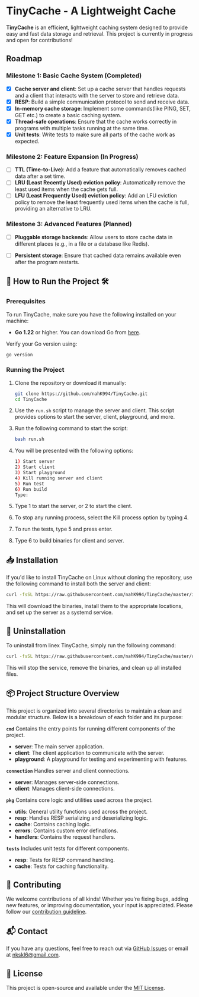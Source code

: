 # TinyCache - A Lightweight Cache

**TinyCache** is an efficient, lightweight caching system designed to provide easy and fast data storage and retrieval. This project is currently in progress and open for contributions!

## Roadmap

### Milestone 1: Basic Cache System (Completed)
- [x] **Cache server and client**: Set up a cache server that handles requests and a client that interacts with the server to store and retrieve data.
- [x] **RESP**: Build a simple communication protocol to send and receive data.
- [x] **In-memory cache storage**: Implement some commands(like PING, SET, GET etc.) to create a basic caching system.
- [x] **Thread-safe operations**: Ensure that the cache works correctly in programs with multiple tasks running at the same time.
- [x] **Unit tests**: Write tests to make sure all parts of the cache work as expected.

### Milestone 2: Feature Expansion (In Progress)
- [ ] **TTL (Time-to-Live)**: Add a feature that automatically removes cached data after a set time.
- [ ] **LRU (Least Recently Used) eviction policy**: Automatically remove the least used items when the cache gets full.
- [ ] **LFU (Least Frequently Used) eviction policy**: Add an LFU eviction policy to remove the least frequently used items when the cache is full, providing an alternative to LRU.

### Milestone 3: Advanced Features (Planned)
- [ ] **Pluggable storage backends**: Allow users to store cache data in different places (e.g., in a file or a database like Redis).
- [ ] **Persistent storage**: Ensure that cached data remains available even after the program restarts.


## 🚀 How to Run the Project 🛠️

### Prerequisites

To run TinyCache, make sure you have the following installed on your machine:

- **Go 1.22** or higher. You can download Go from [here](https://golang.org/dl/).

Verify your Go version using:
```bash
go version
```

### Running the Project

1. Clone the repository or download it manually:
    ```bash
    git clone https://github.com/nahK994/TinyCache.git
    cd TinyCache
    ```
2. Use the `run.sh` script to manage the server and client. This script provides options to start the server, client, playground, and more.
3. Run the following command to start the script:
    ```bash
    bash run.sh
    ```

4. You will be presented with the following options:
    ```bash
    1) Start server
    2) Start client
    3) Start playground
    4) Kill running server and client
    5) Run test
    6) Run build
    Type: 
    ```

5. Type 1 to start the server, or 2 to start the client.
6. To stop any running process, select the Kill process option by typing 4.
7. To run the tests, type 5 and press enter.
8. Type 6 to build binaries for client and server.


## 📥 Installation
If you'd like to install TinyCache on Linux without cloning the repository, use the following command to install both the server and client:
```bash
curl -fsSL https://raw.githubusercontent.com/nahK994/TinyCache/master/install.sh | bash
```
This will download the binaries, install them to the appropriate locations, and set up the server as a systemd service.


## 🧹 Uninstallation
To uninstall from linex TinyCache, simply run the following command:
```bash
curl -fsSL https://raw.githubusercontent.com/nahK994/TinyCache/master/uninstall.sh | bash
```
This will stop the service, remove the binaries, and clean up all installed files.


##  📦 Project Structure Overview

This project is organized into several directories to maintain a clean and modular structure. Below is a breakdown of each folder and its purpose:

**`cmd`** Contains the entry points for running different components of the project.

- **server**: The main server application.
- **client**: The client application to communicate with the server.
- **playground**: A playground for testing and experimenting with features.

**`connection`** Handles server and client connections.

- **server**: Manages server-side connections.
- **client**: Manages client-side connections.

**`pkg`** Contains core logic and utilities used across the project.

- **utils**: General utility functions used across the project.
- **resp**: Handles RESP serializing and deserializing logic.
- **cache**: Contains caching logic.
- **errors**: Contains custom error definations.
- **handlers**: Contains the request handlers.

**`tests`** Includes unit tests for different components.

- **resp**: Tests for RESP command handling.
- **cache**: Tests for caching functionality.




## 🤝 Contributing

We welcome contributions of all kinds! Whether you're fixing bugs, adding new features, or improving documentation, your input is appreciated. Please follow our [contribution guideline](./CONTRIBUTING.md).

## 📬 Contact

If you have any questions, feel free to reach out via [GitHub Issues](https://github.com/nahK994/TinyCache/issues) or email at nkskl6@gmail.com.



## 📝 License

This project is open-source and available under the [MIT License](./LICENSE).

